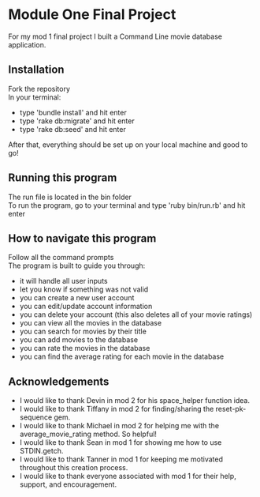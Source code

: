 # Module One Final Project

For my mod 1 final project I built a Command Line movie database application.

## Installation 

Fork the repository<br>
In your terminal:<br>
- type 'bundle install' and hit enter<br>
- type 'rake db:migrate' and hit enter<br>
- type 'rake db:seed' and hit enter<br>

After that, everything should be set up on your local machine and good to go!<br>

## Running this program

The run file is located in the bin folder<br>
To run the program, go to your terminal and type 'ruby bin/run.rb' and hit enter<br>

## How to navigate this program

Follow all the command prompts<br>
The program is built to guide you through:<br>
- it will handle all user inputs<br>
- let you know if something was not valid<br>
- you can create a new user account<br>
- you can edit/update account information<br> 
- you can delete your account (this also deletes all of your movie ratings)<br>
- you can view all the movies in the database<br>
- you can search for movies by their title<br>
- you can add movies to the database<br>
- you can rate the movies in the database<br>
- you can find the average rating for each movie in the database<br>

## Acknowledgements 

- I would like to thank Devin in mod 2 for his space_helper function idea.<br>
- I would like to thank Tiffany in mod 2 for finding/sharing the reset-pk-sequence gem.<br>
- I would like to thank Michael in mod 2 for helping me with the average_movie_rating method. So helpful!<br>
- I would like to thank Sean in mod 1 for showing me how to use STDIN.getch.<br>
- I would like to thank Tanner in mod 1 for keeping me motivated throughout this creation process.<br>  
- I would like to thank everyone associated with mod 1 for their help, support, and encouragement.<br>
